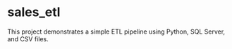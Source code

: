 # sales_etl
This project demonstrates a simple ETL pipeline using Python, SQL Server, and CSV files.
